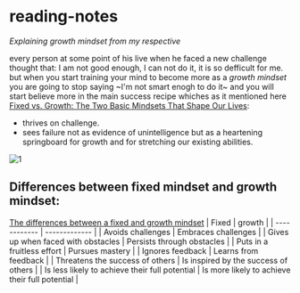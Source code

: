 # reading-notes
*Explaining growth mindset from my respective*

every person at some point of his live when he faced a new challenge thought that: I am not good enough, I can not do it, it is so defficult for me. 
but when you start training your mind to become more as a *growth mindset* you are going to stop saying ~I'm not smart enogh to do it~ and you will start believe more in the main success recipe whiches as it mentioned here [Fixed vs. Growth: The Two Basic Mindsets That Shape Our Lives](https://www.brainpickings.org/2014/01/29/carol-dweck-mindset/):

- thrives on challenge.
- sees failure not as evidence of unintelligence but as a heartening springboard for growth and for stretching our existing abilities.

![1](https://tofasakademi.com/wp-content/uploads/2019/06/growth-mindset3.png)

## Differences between fixed mindset and growth mindset:
[The differences between a fixed and growth mindset](https://pragmaticthinking.com/blog/fixed-and-growth-mindset/)
| Fixed        | growth |
| ------------ | ------------- |
| Avoids challenges | Embraces challenges |
| Gives up when faced with obstacles | Persists through obstacles |
| Puts in a fruitless effort | Pursues mastery |
| Ignores feedback | Learns from feedback |
| Threatens the success of others | Is inspired by the success of others |
| Is less likely to achieve their full potential | Is more likely to achieve their full potential |
